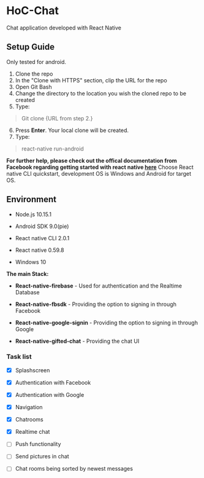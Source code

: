 # HoC-Chat
Chat application developed with React Native

## Setup Guide

Only tested for android.


1) Clone the repo
2) In the "Clone with HTTPS" section, clip the URL for the repo
3) Open Git Bash
4) Change the directory to the location you wish the cloned repo to be created
5) Type:  
>Git clone {URL from step 2.}
6) Press **Enter**. Your local clone will be created.
7) Type:
>react-native run-android

**For further help, please check out the offical documentation from Facebook regarding getting started with react native [here](https://facebook.github.io/react-native/docs/getting-started.html)**
Choose React native CLI quickstart, development OS is Windows and Android for target OS.


## Environment

- Node.js 10.15.1

- Android SDK 9.0(pie)

- React native CLI 2.0.1

- React native 0.59.8

- Windows 10


**The main Stack:**

- **React-native-firebase** - Used for authentication and the Realtime Database 

- **React-native-fbsdk** - Providing the option to signing in through Facebook

- **React-native-google-signin** - Providing the option to signing in through Google

- **React-native-gifted-chat** - Providing the chat UI



### Task list

- [x] Splashscreen
- [x] Authentication with Facebook
- [x] Authentication with Google
- [x] Navigation
- [x] Chatrooms
- [x] Realtime chat
- [ ] Push functionality 
- [ ] Send pictures in chat
- [ ] Chat rooms being sorted by newest messages




